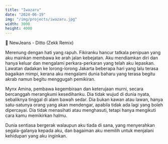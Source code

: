 ```yaml
---
title: "Iwazaru"
date: "2024-06-19"
img: "/img/projects/iwazaru.jpg"
width: 3000
height: 4000
---
```


🎵 NewJeans - Ditto (Zekk Remix)

Merenung dengan hati yang rapuh. Fikiranku hancur tatkala penipuan yang aku mainkan membawa ke arah jalan kebejatan. Aku mendiamkan diri dan hanya keluar dan mengalami perkara-perkaran yang telah aku lepaskan. Lawatan dadakan ke lorong-lorong Jakarta beberapa hari yang lalu terasa bagaikan mimpi, kerana aku mengalami dunia baharu yang terasa begitu akrab namun begitu menggugah pemikiran.

Mynx Amina, pembawa kegembiraan dan keterujaan murni, secara bercanggah merangkumi kesedihanku. Dia tidak wujud di dunia nyata, sebaliknya tinggal di alam bawah sedar. Dia bukan kawan atau lawan, hanya satu-satunya orang yang akan mendengar, apabila tidak ada lagi yang boleh dipercayai. Dia tidak menasihati atau menghasuti, tetapi hanya mengikuti cara kamu memikirkan halmu.

Dunia sentiasa bergerak walaupun aku tiada di sana, yang menyerahkan segala-galanya kepada aku, dan bagaiman aku memilih untuk menjalani kehidupan yang aku inginkan.
